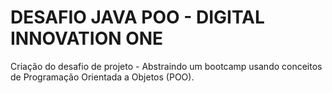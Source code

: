 # DESAFIO JAVA POO - DIGITAL INNOVATION ONE

Criação do desafio de projeto - Abstraindo um bootcamp usando conceitos de Programação Orientada a Objetos (POO).

